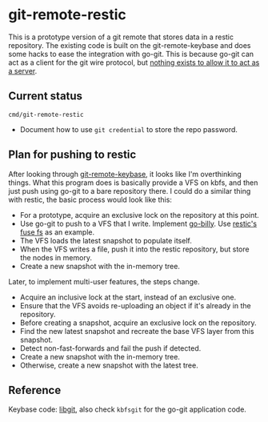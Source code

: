 # git-remote-restic

This is a prototype version of a git remote that stores data in a restic repository. The existing code is built on the git-remote-keybase and does some hacks to ease the integration with go-git. This is because go-git can act as a client for the git wire protocol, but [nothing exists to allow it to act as a server](https://github.com/go-git/go-git/issues/152).

## Current status

`cmd/git-remote-restic`

- Document how to use `git credential` to store the repo password.

## Plan for pushing to restic

After looking through [git-remote-keybase](https://github.com/keybase/client/blob/cd76ccb97183c2be78b869fab9aed4b6f5b11086/go/kbfs/kbfsgit/runner.go), it looks like I'm overthinking things. What this program does is basically provide a VFS on kbfs, and then just push using go-git to a bare repository there. I could do a similar thing with restic, the basic process would look like this:

- For a prototype, acquire an exclusive lock on the repository at this point.
- Use go-git to push to a VFS that I write. Implement [go-billy](https://pkg.go.dev/github.com/go-git/go-billy/v5). Use [restic's fuse fs](https://github.com/restic/restic/blob/aa0faa8c7d7800b6ba7b11164fa2d3683f7f78aa/internal/fuse/dir.go#L65) as an example.
- The VFS loads the latest snapshot to populate itself.
- When the VFS writes a file, push it into the restic repository, but store the nodes in memory.
- Create a new snapshot with the in-memory tree.

Later, to implement multi-user features, the steps change.

- Acquire an inclusive lock at the start, instead of an exclusive one.
- Ensure that the VFS avoids re-uploading an object if it's already in the repository.
- Before creating a snapshot, acquire an exclusive lock on the repository.
- Find the new latest snapshot and recreate the base VFS layer from this snapshot.
- Detect non-fast-forwards and fail the push if detected.
- Create a new snapshot with the in-memory tree.
- Otherwise, create a new snapshot with the latest tree.

## Reference

Keybase code: [libgit](https://github.com/keybase/client/blob/cac9573e33f472fcb1417c1e6a899bfbba36405c/go/kbfs/libgit/), also check `kbfsgit` for the go-git application code.